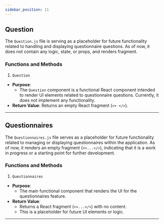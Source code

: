 ```yaml
---
sidebar_position: 11
---
```


## Question

The `Question.js` file is serving as a placeholder for future functionality related to handling and displaying questionnaire questions. As of now, it does not contain any logic, state, or props, and renders fragment.

### Functions and Methods

1. `Question`
- **Purpose**:
    - The `Question` component is a functional React component intended to render UI elements related to questionnaire questions. Currently, it does not implement any functionality.
- **Return Value**: Returns an empty React fragment (`<> </>`).

---

## Questionnaires

The `Questionnaires.js` file serves as a placeholder for future functionality related to managing or displaying questionnaires within the application. As of now, it renders an empty fragment (`<>...</>`), indicating that it is a work in progress or a starting point for further development.

### Functions and Methods
1. `Questionnaires`
- **Purpose**: 
    - The main functional component that renders the UI for the questionnaires feature.
- **Return Value**: 
  - Returns a React fragment (`<>...</>`) with no content.
  - This is a placeholder for future UI elements or logic.

---
